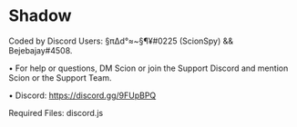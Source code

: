 # Shadow
Coded by Discord Users: §π∆d°≈~§¶¥#0225 (ScionSpy) && Bejebajay#4508.

• For help or questions, DM Scion or join the Support Discord and mention Scion or the Support Team.

• Discord: https://discord.gg/9FUpBPQ

Required Files: discord.js
